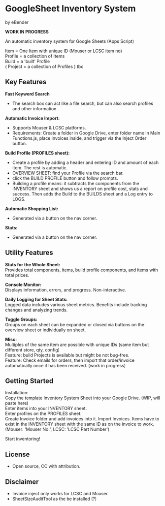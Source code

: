 # GoogleSheet Inventory System
by eBender

**WORK IN PROGRESS**

An automatic inventory system for Google Sheets (Apps Script)  
  

Item = One Item with unique ID (Mouser or LCSC item no)  
Profile = a collection of Items  
Build = a 'built' Profile  
( Project = a collection of Profiles ) tbc  


## Key Features
**Fast Keyword Search**
- The search box can act like a file search, but can also search profiles and other information.  
  
**Automatic Invoice Import:**
- Supports Mouser & LCSC platforms.
- Requirements: Create a folder in Google Drive, enter folder name in Main Functions.js, place invoices inside, and trigger via the Inject Order button.  
  
**Build Profile (PROFILES sheet):**
- Create a profile by adding a header and entering ID and amount of each item. The rest is automatic.
- OVERVIEW SHEET: find your Profile via the search bar.  
- click the BUILD PROFILE button and follow prompts.
- Building a profile means: it subtracts the components from the INVENTORY sheet and shows us a report on profile cost, stats and success. Then adds the Build to the BUILDS sheet and a Log entry to LOGS.
  
**Automatic Shopping List:**
- Generated via a button on the nav corner.  

**Stats:**
- Generated via a button on the nav corner.  

  
## Utility Features
**Stats for the Whole Sheet:**  
Provides total components, items, build profile components, and items with total prices.  
  
**Console Monitor:**  
Displays information, errors, and progress. Non-interactive.
  
**Daily Logging for Sheet Stats:**  
Logged data includes various sheet metrics. 
Benefits include tracking changes and analyzing trends.
  
**Toggle Groups:**  
Groups on each sheet can be expanded or closed via buttons on the overview sheet or individually on sheet.
  
**Misc:**  
Multiples of the same item are possible with unique IDs (same item but different store, qty, config)  
Feature: build Projects is available but might be not bug-free.  
Feature: Check emails for orders, then import that order/invoice automatically once it has been received. (work in progress)  

  
## Getting Started
Installation:  
Copy the template Inventory System Sheet into your Google Drive. (WIP, will paste here)  
Enter items into your INVENTORY sheet.  
Enter profiles on the PROFILES sheet.  
Create Invoice folder and add invoices into it. Import Invoices. 
Items have to exist in the INVENTORY sheet with the same ID as on the invoice to work. (Mouser: 'Mouser No:', LCSC: 'LCSC Part Number')


Start inventoring!  


## License
- Open source, CC with attribution.

## Disclaimer
- Invoice inject only works for LCSC and Mouser.
- SheetSizeAuditTool as the be installed (?)
